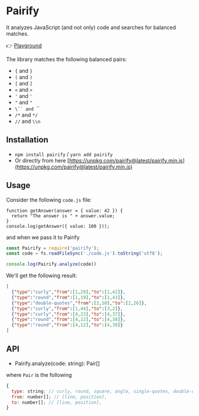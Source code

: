 # Pairify

It analyzes JavaScript (and not only) code and searches for balanced matches.

👉 [Playground](https://poet.krasimir.now.sh/e/2XL7W5Q08CZ#code.js)

The library matches the following balanced pairs:

* `{` and `}`
* `(` and `)`
* `[` and `]`
* `<` and `>`
* `'` and `'`
* `"` and `"`
* `\`` and `\``
* `/*` and `*/`
* `//` and `\\n`

## Installation

* `npm install pairify` / `yarn add pairify`
* Or directly from here [https://unpkg.com/pairify@latest/pairify.min.js](https://unpkg.com/pairify@latest/pairify.min.js)

## Usage

Consider the following `code.js` file:

```
function getAnswer(answer = { value: 42 }) {
  return "The answer is " + answer.value;
}
console.log(getAnswer({ value: 100 }));
```

and when we pass it to Pairify

```js
const Pairify = require('pairify');
const code = fs.readFileSync('./code.js').toString('utf8');

console.log(Pairify.analyze(code))
```

We'll get the following result:

```json
[
  {"type":"curly","from":[1,29],"to":[1,42]},
  {"type":"round","from":[1,19],"to":[1,43]},
  {"type":"double-quotes","from":[2,10],"to":[2,26]},
  {"type":"curly","from":[1,44],"to":[3,2]},
  {"type":"curly","from":[4,23],"to":[4,37]},
  {"type":"round","from":[4,22],"to":[4,38]},
  {"type":"round","from":[4,12],"to":[4,39]}
]
```

## API

* Pairify.analyze(code: string): Pair[]

where `Pair` is the following

```js
{
  type: string; // curly, round, square, angle, single-quotes, double-quotes, template-literal, comment-single-line or comment-block
  from: number[]; // [line, position],
  to: number[]; // [line, position],
}
```
